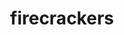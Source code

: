---
id: 5d34bd52a00c8e001482a482
servings:
notes:
directions: 'combine oil
 pepper and ranch dressing in gallon ziploc. add crackers.  rotate and massage bag to distribute mixture.  these are best if left to sit for several hours before serving.'
ingredients: '5/8 c canola oil
2 packets ranch dressing mix
1 tbs red pepper flakes
2 sleeves saltine crackers'
rating: 4
ease: easy

category: appetizer
href:
totalTime:
cookTime:
prepTime:
title: firecrackers
path: /firecrackers
---
